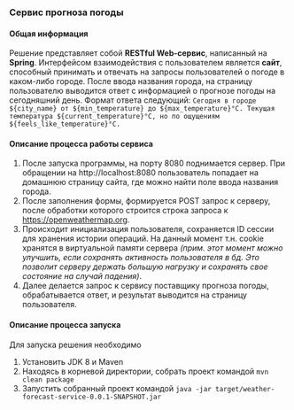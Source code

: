 ### Сервис прогноза погоды

#### Общая информация
Решение представляет собой **RESTful Web-сервис**, написанный на **Spring**. 
Интерфейсом взаимодействия с пользователем является **сайт**, способный принимать и отвечать на запросы пользователей о погоде в каком-либо городе.
После ввода названия города, на страницу пользователю выводится ответ с информацией о прогнозе погоды на сегодняшний день.
Формат ответа следующий:
````Сегодня в городе ${city_name} от ${min_temperature} до ${max_temperature}°C. Текущая температура ${current_temperature}°C, но по ощущениям ${feels_like_temperature}°C.````  

#### Описание процесса работы сервиса
1) После запуска программы, на порту 8080 поднимается сервер. При обращении на http://localhost:8080 пользователь попадает на домашнюю страницу сайта, где можно найти поле ввода названия города.
2) После заполнения формы, формируется POST запрос к серверу, после обработки которого строится строка запроса к https://openweathermap.org.
3) Происходит инициализация пользователя, сохраняется ID сессии для хранения истории операций. На данный момент т.н. cookie хранятся в виртуальной памяти сервера *(прим. этот момент можно улучшить, если сохранять активность пользователя в бд. Это позволит серверу держать большую нагрузку и сохранять свое состояние на случай падения)*.
4) Далее делается запрос к сервису поставщику прогноза погоды, обрабатывается ответ, и результат выводится на страницу пользователя.  

#### Описание процесса запуска
Для запуска решения необходимо
1) Установить JDK 8 и Maven
2) Находясь в корневой директории, собрать проект командой
        ````mvn clean package````
3) Запустить собранный проект командой
        ````java -jar target/weather-forecast-service-0.0.1-SNAPSHOT.jar````
